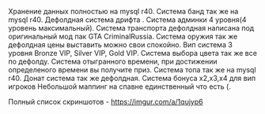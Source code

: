 Хранение данных полностью на mysql r40.
Система банд так же на mysql r40.
Дефолдная система дрифта .
Система админки 4 уровня(4 уровень максимальный).
Система транспорта дефолдная написана под оригинальный мод пак GTA CriminalRussia.
Система оружия так же дефолдная цены выставить можно свои спокойно.
Вип система 3 уровня Bronze VIP, Silver VIP, Gold VIP. 
Система выбора цвета так же все по дефолду.
Система отыгранного времени, при достижении определеного времени вы получите приз.
Система топа так же на mysql r40.
Донат система так же дефолдная.
Система бонуса x2,x3,x4 для вип игроков
Небольшой маппинг на спавне единственный что есть (.

Полный список скриншотов - https://imgur.com/a/1qujyp6
